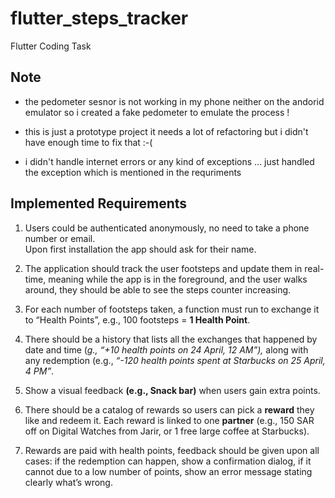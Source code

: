 # flutter_steps_tracker

Flutter Coding Task


## Note

+ the pedometer sesnor is not working in my phone neither on the andorid emulator 
so i created a fake pedometer to emulate the process !

+ this is just a prototype project it needs a lot of refactoring but i didn't have enough time to fix that :-(

+ i didn't handle internet errors or any kind of exceptions ... just handled the exception which is mentioned in the requriments 




## Implemented Requirements

1. Users could be authenticated anonymously, no need to take a phone number or email.   
Upon first installation the app should ask for their name.

2. The application should track the user footsteps and update them in real-time, meaning while the app is in the foreground, and the user walks around, they should be able to see the steps counter increasing.

3. For each number of footsteps taken, a function must run to exchange it to “Health Points”, e.g., 100 footsteps = **1 Health Point**.

4. There should be a history that lists all the exchanges that happened by date and time (*g., “+10 health points on 24 April, 12 AM”),* along with any redemption (e.g., *“-120 health points spent at Starbucks on 25 April, 4 PM”*.

5. Show a visual feedback **(e.g., Snack bar)** when users gain extra points.

6. There should be a catalog of rewards so users can pick a **reward** they like and redeem it. Each reward is linked to one **partner** (e.g., 150 SAR off on Digital Watches from Jarir, or 1 free large coffee at Starbucks).

7. Rewards are paid with health points, feedback should be given upon all cases: if the redemption can happen, show a confirmation dialog, if it cannot due to a low number of points, show an error message stating clearly what’s wrong.


